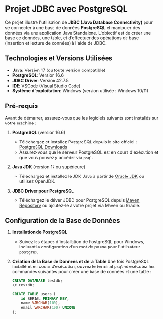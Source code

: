 # Projet JDBC avec PostgreSQL

Ce projet illustre l'utilisation de **JDBC (Java Database Connectivity)** pour se connecter à une base de données **PostgreSQL** et manipuler des données via une application Java Standalone. L'objectif est de créer une base de données, une table, et d'effectuer des opérations de base (insertion et lecture de données) à l'aide de JDBC.

## Technologies et Versions Utilisées

- **Java**: Version 17 (ou toute version compatible)
- **PostgreSQL**: Version 16.6
- **JDBC Driver**: Version 42.7.5
- **IDE**: VSCode (Visual Studio Code)
- **Système d'exploitation**: Windows (version utilisée : Windows 10/11)

## Pré-requis

Avant de démarrer, assurez-vous que les logiciels suivants sont installés sur votre machine :

1. **PostgreSQL** (version 16.6)
   - Téléchargez et installez PostgreSQL depuis le site officiel : [PostgreSQL Downloads](https://www.postgresql.org/download/)
   - Assurez-vous que le serveur PostgreSQL est en cours d'exécution et que vous pouvez y accéder via `psql`.

2. **Java JDK** (version 17 ou supérieure)
   - Téléchargez et installez le JDK Java à partir de [Oracle JDK](https://www.oracle.com/java/technologies/javase-jdk17-downloads.html) ou utilisez OpenJDK.

3. **JDBC Driver pour PostgreSQL**
   - Téléchargez le driver JDBC pour PostgreSQL depuis [Maven Repository](https://mvnrepository.com/artifact/org.postgresql/postgresql/42.6.0) ou ajoutez-le à votre projet via Maven ou Gradle.

## Configuration de la Base de Données

1. **Installation de PostgreSQL**
   - Suivez les étapes d'installation de PostgreSQL pour Windows, incluant la configuration d'un mot de passe pour l'utilisateur `postgres`.
   
2. **Création de la Base de Données et de la Table**
   Une fois PostgreSQL installé et en cours d'exécution, ouvrez le terminal `psql` et exécutez les commandes suivantes pour créer une base de données et une table :
   
   ```sql
   CREATE DATABASE testdb;
   \c testdb;
   
   CREATE TABLE users (
       id SERIAL PRIMARY KEY,
       name VARCHAR(100),
       email VARCHAR(100) UNIQUE
   );
